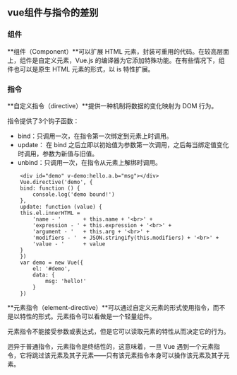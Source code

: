 ## vue组件与指令的差别

### 组件

**组件（Component）**可以扩展 HTML 元素，封装可重用的代码。在较高层面上，组件是自定义元素，Vue.js 的编译器为它添加特殊功能。在有些情况下，组件也可以是原生 HTML 元素的形式，以 is 特性扩展。

### 指令

**自定义指令（directive）**提供一种机制将数据的变化映射为 DOM 行为。

指令提供了3个钩子函数：

- bind：只调用一次，在指令第一次绑定到元素上时调用。
- update： 在 bind 之后立即以初始值为参数第一次调用，之后每当绑定值变化时调用，参数为新值与旧值。
- unbind：只调用一次，在指令从元素上解绑时调用。

```
	<div id="demo" v-demo:hello.a.b="msg"></div>
	Vue.directive('demo', {
	bind: function () {
		console.log('demo bound!')
	},
	update: function (value) {
	this.el.innerHTML =
		'name - '       + this.name + '<br>' +
		'expression - ' + this.expression + '<br>' +
		'argument - '   + this.arg + '<br>' +
		'modifiers - '  + JSON.stringify(this.modifiers) + '<br>' +
		'value - '      + value
	}
	})
	var demo = new Vue({
		el: '#demo',
		data: {
			msg: 'hello!'
  		}
	})
```

**元素指令（element-directive）**可以通过自定义元素的形式使用指令，而不是以特性的形式。元素指令可以看做是一个轻量组件。

元素指令不能接受参数或表达式，但是它可以读取元素的特性从而决定它的行为。

迥异于普通指令，元素指令是终结性的，这意味着，一旦 Vue 遇到一个元素指令，它将跳过该元素及其子元素——只有该元素指令本身可以操作该元素及其子元素。